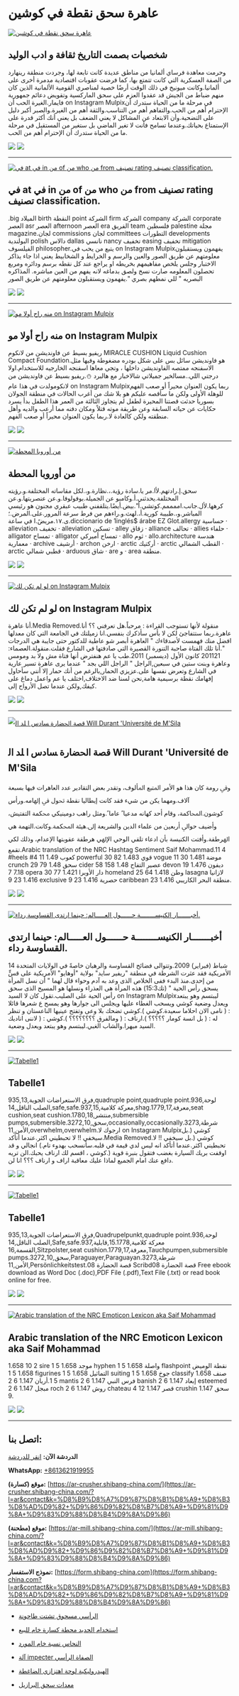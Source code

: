 # عاهرة سحق نقطة في كوشين

<a href="https://swt.shibang-china.com/?l=ar&img&k=%D8%B9%D8%A7%D9%87%D8%B1%D8%A9+%D8%B3%D8%AD%D9%82+%D9%86%D9%82%D8%B7%D8%A9+%D9%81%D9%8A+%D9%83%D9%88%D8%B4%D9%8A%D9%86" target="_blank">![عاهرة سحق نقطة في كوشين](http://static.shibang-china.com/all-800x300/1178.jpg)</a>

## شخصيات بصمت التاريخ ثقافة و ادب الوليد
وحرمت معاهدة فرساي ألمانيا من مناطق عديدة كانت تابعة لها، وجردت منطقة رينهارد من الصفة العسكرية التي كانت تتمتع بها، كما فرضت عقوبات اقتصادية مدمرة أخرى على ألمانيا.وكانت ميونيخ في ذلك الوقت أرضًا خصبة لمناصري القومية الألمانية الذين كان منهم ضباط من الجيش قد عقدوا العزم على سحق الماركسية وتقويض دعائم جمهورية فايمار.الغيرة الحب أن on Instagram Mulpixفي مرحلة ما من الحياة ستدرك أن الإحترام أهم من الحب.والتفاهم أهم من التناسب.والثقة أهم من الغيرة.والصبر أكبر دليل على التضحية.وأن الابتعاد عن المشاكل لا يعني الضعف بل يعني أنك أكثر قدرة على الإستمتاع بحياتك.وعندما تسامح فأنت لا تغير الماضي بل ستغير من المستقبل في مرحلة ما من الحياة ستدرك أن الإحترام أهم من الحب.


<a href="https://whatsapp.shibangsoft.com/WhatsApp.php" target="_blank" title="WhatsApp">![](http://static.shibang-china.com/icon/whatsapp.png)</a> <a href="https://swt.shibang-china.com/?l=ar&icon&k=%D8%B9%D8%A7%D9%87%D8%B1%D8%A9+%D8%B3%D8%AD%D9%82+%D9%86%D9%82%D8%B7%D8%A9+%D9%81%D9%8A+%D9%83%D9%88%D8%B4%D9%8A%D9%86" target="_blank">![](http://static.shibang-china.com/icon/chat-ar.png)</a>

---

<a href="https://swt.shibang-china.com/?l=ar&img&k=%D8%B9%D8%A7%D9%87%D8%B1%D8%A9+%D8%B3%D8%AD%D9%82+%D9%86%D9%82%D8%B7%D8%A9+%D9%81%D9%8A+%D9%83%D9%88%D8%B4%D9%8A%D9%86" target="_blank">![في at في in من of من who من from تصنيف rating تصنيف classification.](http://static.shibang-china.com/all-800x300/145.jpg)</a>

## في at في in من of من who من from تصنيف rating تصنيف classification.
.big الميلاد birth النقطة point الشركة firm الشركة company الشركة corporate العصر asr العصر afternoon العصر era الفريق team فلسطين palestine مجلة magazine.لجان commissions لجان committees التطورات developments البولندية polish دالاس dallas نانسي nancy تخفيف easing تخفيف mitigation الفيلسوف philosopher.يتبع من يحب في on Instagram Mulpixيفهمون ويستقبلون معلومتهم عن طريق الصور والعين والرسم و الخرايط و الشخابيط يعني اذا جاء يذاكر الاختبار وجلس يلخص مفاهيمهم بخريطه او يراجع عند كل نقطه برسم ودائره ومربع تحصلون المعلومه صارت نسخ ولصق بدماغه لانه يفهم من العين مباشره. المذاكره البصريه &quot; للي نمطهم بصري &quot;.يفهمون ويستقبلون معلومتهم عن طريق الصور


<a href="https://whatsapp.shibangsoft.com/WhatsApp.php" target="_blank" title="WhatsApp">![](http://static.shibang-china.com/icon/whatsapp.png)</a> <a href="https://swt.shibang-china.com/?l=ar&icon&k=%D8%B9%D8%A7%D9%87%D8%B1%D8%A9+%D8%B3%D8%AD%D9%82+%D9%86%D9%82%D8%B7%D8%A9+%D9%81%D9%8A+%D9%83%D9%88%D8%B4%D9%8A%D9%86" target="_blank">![](http://static.shibang-china.com/icon/chat-ar.png)</a>

---

<a href="https://swt.shibang-china.com/?l=ar&img&k=%D8%B9%D8%A7%D9%87%D8%B1%D8%A9+%D8%B3%D8%AD%D9%82+%D9%86%D9%82%D8%B7%D8%A9+%D9%81%D9%8A+%D9%83%D9%88%D8%B4%D9%8A%D9%86" target="_blank">![منه راح أولا مو on Instagram Mulpix](http://static.shibang-china.com/all-800x300/1210.jpg)</a>

## منه راح أولا مو on Instagram Mulpix
ريفيو بسيط عن فاونديشن من لانكوم MIRACLE CUSHION Liquid Cushion Compact Foundation.هو فاونديشن سائل بس على شكل بودره مضغوطة وفيها مثل الاسفنجه ممتصه الفاونديشن داخلها ، وتجي معاها اسفنجه الخارجيه للاستخدام.اولا درجتي اللي..مسالخير جميلاتي شالاخبار مع هالبرد ⛄.ريفيو بسيط عن فاونديشن من لانكومولدت في هذا عام on Instagram Mulpixربما يكون العنوان محيراً أو صعب الفهم للوهلة الأولى ولكن ما سأقصه عليكم هو بلا شك من أغرب الحالات في منطقة الجولان بسوريا حدثت قصتنا المحيرة لطفل لم يتجاوز الثالثة من العمر هذا الطفل بدأ يسرد حكايات عن حياته السابقة وعن طريقة موته قتلاً ومكان دفنه مما أرعب والديه وأهل منطقته ولكن كالعادة لا.ربما يكون العنوان محيراً أو صعب الفهم.


<a href="https://whatsapp.shibangsoft.com/WhatsApp.php" target="_blank" title="WhatsApp">![](http://static.shibang-china.com/icon/whatsapp.png)</a> <a href="https://swt.shibang-china.com/?l=ar&icon&k=%D8%B9%D8%A7%D9%87%D8%B1%D8%A9+%D8%B3%D8%AD%D9%82+%D9%86%D9%82%D8%B7%D8%A9+%D9%81%D9%8A+%D9%83%D9%88%D8%B4%D9%8A%D9%86" target="_blank">![](http://static.shibang-china.com/icon/chat-ar.png)</a>

---

<a href="https://swt.shibang-china.com/?l=ar&img&k=%D8%B9%D8%A7%D9%87%D8%B1%D8%A9+%D8%B3%D8%AD%D9%82+%D9%86%D9%82%D8%B7%D8%A9+%D9%81%D9%8A+%D9%83%D9%88%D8%B4%D9%8A%D9%86" target="_blank">![من أوروبا المحطة](http://static.shibang-china.com/all-800x300/199.jpg)</a>

## من أوروبا المحطة
سحق.إ.رادتهم.لأا.مر يا.سادة رؤية.،.نظارة.و،.لكل مقاساته المختلفة.و.رؤيته المختلفة.يحدثني.أ.وكامبو عن الجميلة.بوفولوفا.و.عن عنصريتها.و.عن كرهها.لأل.جانب.اممممم.كوتشي.أ&quot;.بيض.أيضًا.يتلقفني طبيب عبقري مجنون هو رئيسي المباشر.و،.طبيبة كورية.أ،.لهث.و.راءهم من فرط سرعة المرور.على.المرض.؛ى.١٧.مريضً.ا في ساعة.diccionario de 1inglés$ árabe EZ Glot.allergy حساسية &middot; alleviation تخفيف &middot; alleviation تسكين &middot; alley زقاق &middot; alliance تحالف &middot; allies حلفاء &middot; alligator تمساح &middot; alligator تمساح أميركي &middot; allo ثوم &middot; allo.architecture هندسة معمارية &middot; archive أرشيف &middot; archon ارخن &middot; arctic أركتيك &middot; arctic القطب الشمالي &middot; arctic قطبي شمالي &middot; arduous شاق &middot; are و &middot; area منطقة.


<a href="https://whatsapp.shibangsoft.com/WhatsApp.php" target="_blank" title="WhatsApp">![](http://static.shibang-china.com/icon/whatsapp.png)</a> <a href="https://swt.shibang-china.com/?l=ar&icon&k=%D8%B9%D8%A7%D9%87%D8%B1%D8%A9+%D8%B3%D8%AD%D9%82+%D9%86%D9%82%D8%B7%D8%A9+%D9%81%D9%8A+%D9%83%D9%88%D8%B4%D9%8A%D9%86" target="_blank">![](http://static.shibang-china.com/icon/chat-ar.png)</a>

---

<a href="https://swt.shibang-china.com/?l=ar&img&k=%D8%B9%D8%A7%D9%87%D8%B1%D8%A9+%D8%B3%D8%AD%D9%82+%D9%86%D9%82%D8%B7%D8%A9+%D9%81%D9%8A+%D9%83%D9%88%D8%B4%D9%8A%D9%86" target="_blank">![لو لم تكن لك on Instagram Mulpix](http://static.shibang-china.com/all-800x300/32.jpg)</a>

## لو لم تكن لك on Instagram Mulpix
أنا عاهرة.Media Removed.منقولة لأنها تستوجب القراءة : مرحباً.هل تعرفني ؟؟ أنا عاهرة.ربما ستتفاجئ لكن لا بأس سأذكرك بنفسي.انا زميلتك في الجامعة التي كان معدلها افضل منك فهمست لأصدقاءك &quot; العاهرة أبصر شو عاطية للدكتور حتى جايبة هي الدرجات &quot;.أنا تلك الفتاة صاحبة التنورة القصيرة التي صادفتها في الشارع فقلت.منقولة.العصماء: 201121 كانون الأول (ديسمبر) 2011.طب يا عم هنفترض أنها فتاة مش ولا بد ومومس وعاهرة وبنت ستين في سبعين,الراجل &quot; الراجل اللي بجد &quot; عندما يرى عاهرة تسير عارية في الشارع وتعرض نفسها على.عزيزي الحمار,بالرغم من أنك حمار إلا أنني سأحاول إفهامك نقطة برسيمية هامة,نحن لسنا ضد الاختلاف,اختلف يا عم واعمل دماغ على كيفك,ولكن عندما تصل الأرواح إلى.


<a href="https://whatsapp.shibangsoft.com/WhatsApp.php" target="_blank" title="WhatsApp">![](http://static.shibang-china.com/icon/whatsapp.png)</a> <a href="https://swt.shibang-china.com/?l=ar&icon&k=%D8%B9%D8%A7%D9%87%D8%B1%D8%A9+%D8%B3%D8%AD%D9%82+%D9%86%D9%82%D8%B7%D8%A9+%D9%81%D9%8A+%D9%83%D9%88%D8%B4%D9%8A%D9%86" target="_blank">![](http://static.shibang-china.com/icon/chat-ar.png)</a>

---

<a href="https://swt.shibang-china.com/?l=ar&img&k=%D8%B9%D8%A7%D9%87%D8%B1%D8%A9+%D8%B3%D8%AD%D9%82+%D9%86%D9%82%D8%B7%D8%A9+%D9%81%D9%8A+%D9%83%D9%88%D8%B4%D9%8A%D9%86" target="_blank">![ﻗﺼﺔ ﺍﳊﻀﺎﺭﺓ ﺴﺎﺩﺱ ﺍ ﻠﺪ ﺍﻟ Will Durant &#39;Université de M&#39;Sila](http://static.shibang-china.com/all-800x300/716.jpg)</a>

## ﻗﺼﺔ ﺍﳊﻀﺎﺭﺓ ﺴﺎﺩﺱ ﺍ ﻠﺪ ﺍﻟ Will Durant &#39;Université de M&#39;Sila
ﻭﰲ ﺭﻭﻣﺔ ﻛﺎﻥ ﻫﺬﺍ ﻫﻮ ﺍﻷﻣﺮ ﺍﳌﺘﺒﻊ ﺍﳌﺄﻟﻮﻑ، ﻭﺗﻘﺪﺭ ﺑﻌﺾ ﺍﻟﺘﻘﺎﺩﻳﺮ ﻋﺪﺩ ﺍﻟﻌﺎﻫﺮﺍﺕ ﻓﻴﻬﺎ ﺑﺴﺒﻌﺔ ﺁﻻﻑ.ﻭﻣﻬﻤﺎ ﻳﻜﻦ ﻣﻦ ﺷﻲﺀ ﻓﻘﺪ ﻛﺎﻧﺖ ﺇﻳﻄﺎﻟﻴﺎ ﻧﻘﻄﺔ ﲢﻮﻝ ﰲ ﺇﳍﺎﻣﻪ.ﻭﺭﺃﺱ ﻛﻮﺷﻮﻥ.ﺍﶈﺎﻛﻤﺔ، ﻭﻗﺎﻡ ﺃﺣﺪ ﻛﻬﺎﻧﻪ ﻣﺪﻋﻴﺎﹰ ﻋﺎﻣﺎﹰ.ﻭﻣﺜﻞ ﺭﺍﻫﺐ ﺩﻭﻣﻴﻨﻴﻜﻲ ﳏﻜﻤﺔ ﺍﻟﺘﻔﺘﻴﺶ، ﻭﺃﺿﻴﻒ ﺣﻮﺍﱄ ﺃﺭﺑﻌﲔ ﻣﻦ ﻋﻠﻤﺎﺀ ﺍﻟﺪﻳﻦ ﻭﺍﻟﺸﺮﻳﻌﺔ ﺇﱃ.ﻫﻴﺌﺔ ﺍﶈﻜﻤﺔ.ﻭﻛﺎﻧﺖ.ﺍﻟﺘﻬﻤﺔ ﻫﻲ ﺍﳍﺮﻃﻘﺔ.ﻭﺃﻓﺘﺖ ﺍﻟﻜﻨﻴﺴﺔ ﺑﺄﻥ ﺍﺩﻋﺎﺀ ﺗﻠﻘﻲ ﺍﻟﻮﺣﻲ ﺍﻹﳍﻲ ﻫﺮﻃﻘﺔ ﻋﻘﻮﺑﺘﻬﺎ ﺍﻹﻋﺪﺍﻡ، ﻭﺫﻟﻚ ﻟﻜﻲ ﺗﻘﻤﻊ.Arabic translation of the NRC Hashtag Sentiment Saif Mohammad.11 4 #heels #كعوب 1.49 11 4 powerful قوي 1.483 82 30 vogue موضة 1.481 30 11 crunch سحق 1.48 79 29 cider عصير التفاح 1.48 158 58 devon ديفون 1.476 19 7.18 7 opera دار الأوبرا 1.421 77 30 homeland وطن 1.418 64 25 lasagna لازانيا 1.416 23 9 exclusive حصرية 1.416 23 9 caribbean منطقة البحر الكاريبي 1.416 23.


<a href="https://whatsapp.shibangsoft.com/WhatsApp.php" target="_blank" title="WhatsApp">![](http://static.shibang-china.com/icon/whatsapp.png)</a> <a href="https://swt.shibang-china.com/?l=ar&icon&k=%D8%B9%D8%A7%D9%87%D8%B1%D8%A9+%D8%B3%D8%AD%D9%82+%D9%86%D9%82%D8%B7%D8%A9+%D9%81%D9%8A+%D9%83%D9%88%D8%B4%D9%8A%D9%86" target="_blank">![](http://static.shibang-china.com/icon/chat-ar.png)</a>

---

<a href="https://swt.shibang-china.com/?l=ar&img&k=%D8%B9%D8%A7%D9%87%D8%B1%D8%A9+%D8%B3%D8%AD%D9%82+%D9%86%D9%82%D8%B7%D8%A9+%D9%81%D9%8A+%D9%83%D9%88%D8%B4%D9%8A%D9%86" target="_blank">![أخبـــــــار الكنيســــــــة حــــــول العـــــالم: حينما ارتدى القساوسة رداء.](http://static.shibang-china.com/all-800x300/1238.jpg)</a>

## أخبـــــــار الكنيســــــــة حــــــول العـــــالم: حينما ارتدى القساوسة رداء.
14 شباط (فبراير) 2009.وتتوالى فضائح القساوسة والرهبان خاصةً في الولايات المتحدة الأمريكية فقد عثرت الشرطة في منطقة &quot;ريفير سايد&quot; بولاية &quot;أوهايو&quot; الأمريكية على قسٍّ من إحدى.منذ البدء ففى الخلاص الذى وعد به آدم وحواء قال لهما &quot; أن نسل المرأة يسحق رأس الحية &quot; (تك15:3) هذه المرأة هى العذراء ونسلها هو المسيح الذى سحق رأس الحية على الصليب.تقول كان لا السيد on Instagram Mulpixليبتسم وهو يبتعد ويعدل وضعية كوشي ويسحب الغطاء عليها ويجلس الى جوارها وهو يمسح ع شعرها قائلا : ( نامى الان احلاما سعيدة.كوشي ).كوشي تضحك بلا وعى وتفتح عينيها الناعستان و تنظر له : ( بل انسة كومار ؟؟؟؟؟ ).ارناف : ( ومالفرق ؟؟؟؟؟؟؟؟ ).كوشي : ( لاننى اناديك السيد ميهرا.والشاب الغبي.ليبتسم وهو يبتعد ويعدل وضعية.


<a href="https://whatsapp.shibangsoft.com/WhatsApp.php" target="_blank" title="WhatsApp">![](http://static.shibang-china.com/icon/whatsapp.png)</a> <a href="https://swt.shibang-china.com/?l=ar&icon&k=%D8%B9%D8%A7%D9%87%D8%B1%D8%A9+%D8%B3%D8%AD%D9%82+%D9%86%D9%82%D8%B7%D8%A9+%D9%81%D9%8A+%D9%83%D9%88%D8%B4%D9%8A%D9%86" target="_blank">![](http://static.shibang-china.com/icon/chat-ar.png)</a>

---

<a href="https://swt.shibang-china.com/?l=ar&img&k=%D8%B9%D8%A7%D9%87%D8%B1%D8%A9+%D8%B3%D8%AD%D9%82+%D9%86%D9%82%D8%B7%D8%A9+%D9%81%D9%8A+%D9%83%D9%88%D8%B4%D9%8A%D9%86" target="_blank">![Tabelle1](http://static.shibang-china.com/all-800x300/1123.jpg)</a>

## Tabelle1
935,فرق الاستعراضات الجوية,13,quadruple point,quadruple point.936,لوحة الصلب الناقل,14,safe,safe.937,معركة كلامية,15,shag.1779,معرفة,17,seat cushion,seat cushion.1780,منتشر,18,submersible pumps,submersible.3272,سحق,10,occasionally,occasionally.3273,شرطة الأمن,11,overwhelm,overwhelm.ارجوك لا on Instagram Mulpixكوشي (.بل سيخفي !! لا تحبطيني اكثر.عندما أتأكد.Media Removed.كوشي (.بل سيخفي !! لا تحبطيني اكثر.عندما أتأكد انه ليس لدي قيمة في قلبه.سأنسحب بهدوء تام.) انجالي و قد اوقفت بريك السيارة بغضب فتقول بنبرة قوية (.كوشي ، اقسم لك ارناف يحبك.الن تريه دافع عنك امام الجميع لماذا عليك معاقبة اراف و ارناف ؟؟؟ انا لن.


<a href="https://whatsapp.shibangsoft.com/WhatsApp.php" target="_blank" title="WhatsApp">![](http://static.shibang-china.com/icon/whatsapp.png)</a> <a href="https://swt.shibang-china.com/?l=ar&icon&k=%D8%B9%D8%A7%D9%87%D8%B1%D8%A9+%D8%B3%D8%AD%D9%82+%D9%86%D9%82%D8%B7%D8%A9+%D9%81%D9%8A+%D9%83%D9%88%D8%B4%D9%8A%D9%86" target="_blank">![](http://static.shibang-china.com/icon/chat-ar.png)</a>

---

<a href="https://swt.shibang-china.com/?l=ar&img&k=%D8%B9%D8%A7%D9%87%D8%B1%D8%A9+%D8%B3%D8%AD%D9%82+%D9%86%D9%82%D8%B7%D8%A9+%D9%81%D9%8A+%D9%83%D9%88%D8%B4%D9%8A%D9%86" target="_blank">![Tabelle1](http://static.shibang-china.com/all-800x300/517.jpg)</a>

## Tabelle1
935,فرق الاستعراضات الجوية,13,Quadrupelpunkt,quadruple point.936,لوحة الصلب الناقل,14,Safe,safe.937,معركة كلامية,15.1778,قابلية القسمة,16,Sitzpolster,seat cushion.1779,معرفة,17,Tauchpumpen,submersible pumps.3272,سحق,10,Paraguayer,Paraguayan.3273,شرطة الأمن,11,Persönlichkeitstest.قصة الحضارة 08 Scribdقصة الحضارة 08 Free ebook download as Word Doc (.doc),PDF File (.pdf),Text File (.txt) or read book online for free.


<a href="https://whatsapp.shibangsoft.com/WhatsApp.php" target="_blank" title="WhatsApp">![](http://static.shibang-china.com/icon/whatsapp.png)</a> <a href="https://swt.shibang-china.com/?l=ar&icon&k=%D8%B9%D8%A7%D9%87%D8%B1%D8%A9+%D8%B3%D8%AD%D9%82+%D9%86%D9%82%D8%B7%D8%A9+%D9%81%D9%8A+%D9%83%D9%88%D8%B4%D9%8A%D9%86" target="_blank">![](http://static.shibang-china.com/icon/chat-ar.png)</a>

---

<a href="https://swt.shibang-china.com/?l=ar&img&k=%D8%B9%D8%A7%D9%87%D8%B1%D8%A9+%D8%B3%D8%AD%D9%82+%D9%86%D9%82%D8%B7%D8%A9+%D9%81%D9%8A+%D9%83%D9%88%D8%B4%D9%8A%D9%86" target="_blank">![Arabic translation of the NRC Emoticon Lexicon aka Saif Mohammad](http://static.shibang-china.com/all-800x300/608.jpg)</a>

## Arabic translation of the NRC Emoticon Lexicon aka Saif Mohammad
1.658 10 2 sire موجد 1.658 5 1 hyphen واصلة 1.658 5 1 flashpoint نقطة الوميض 1.658 5 1 figurines التماثيل 1.658 5 1 suiting جوخ 1.658 5 1 classify صنف 1.658 5 1.أريان 1.147 6 2 mantis فرس النبي 1.147 6 2 banish إبعاد 1.147 6 2 esteemed مبجل 1.147 6 2 roch روش 1.147 6 2 chateau قصر 1.147 12 4 crushin سحق 1.147 9.

<a href="https://whatsapp.shibangsoft.com/WhatsApp.php" target="_blank" title="WhatsApp">![](http://static.shibang-china.com/icon/whatsapp.png)</a> <a href="https://swt.shibang-china.com/?l=ar&icon&k=%D8%B9%D8%A7%D9%87%D8%B1%D8%A9+%D8%B3%D8%AD%D9%82+%D9%86%D9%82%D8%B7%D8%A9+%D9%81%D9%8A+%D9%83%D9%88%D8%B4%D9%8A%D9%86" target="_blank">![](http://static.shibang-china.com/icon/chat-ar.png)</a>

---
## اتصل بنا:

**الدردشة الآن:** [انقر للدردشة](https://swt.shibang-china.com?l=ar&contact&k=%D8%B9%D8%A7%D9%87%D8%B1%D8%A9+%D8%B3%D8%AD%D9%82+%D9%86%D9%82%D8%B7%D8%A9+%D9%81%D9%8A+%D9%83%D9%88%D8%B4%D9%8A%D9%86)

**WhatsApp:**  [+8613621919955](https://whatsapp.shibangsoft.com/WhatsApp.php)

**موقع (كسارة):** [https://ar-crusher.shibang-china.com/](https://ar-crusher.shibang-china.com/?l=ar&contact&k=%D8%B9%D8%A7%D9%87%D8%B1%D8%A9+%D8%B3%D8%AD%D9%82+%D9%86%D9%82%D8%B7%D8%A9+%D9%81%D9%8A+%D9%83%D9%88%D8%B4%D9%8A%D9%86)

**موقع (مطحنة):** [https://ar-mill.shibang-china.com/](https://ar-mill.shibang-china.com/?l=ar&contact&k=%D8%B9%D8%A7%D9%87%D8%B1%D8%A9+%D8%B3%D8%AD%D9%82+%D9%86%D9%82%D8%B7%D8%A9+%D9%81%D9%8A+%D9%83%D9%88%D8%B4%D9%8A%D9%86)

**نموذج الاستفسار:** [https://form.shibang-china.com](https://form.shibang-china.com?l=ar&contact&k=%D8%B9%D8%A7%D9%87%D8%B1%D8%A9+%D8%B3%D8%AD%D9%82+%D9%86%D9%82%D8%B7%D8%A9+%D9%81%D9%8A+%D9%83%D9%88%D8%B4%D9%8A%D9%86)

* [الرأسي مسحوق تشتت طاحونة](../24/%D8%A7%D9%84%D8%B1%D8%A3%D8%B3%D9%8A%20%D9%85%D8%B3%D8%AD%D9%88%D9%82%20%D8%AA%D8%B4%D8%AA%D8%AA%20%D8%B7%D8%A7%D8%AD%D9%88%D9%86%D8%A9.md)

* [استخدام الحديد محطة كسارة خام للبيع](../25/%D8%A7%D8%B3%D8%AA%D8%AE%D8%AF%D8%A7%D9%85%20%D8%A7%D9%84%D8%AD%D8%AF%D9%8A%D8%AF%20%D9%85%D8%AD%D8%B7%D8%A9%20%D9%83%D8%B3%D8%A7%D8%B1%D8%A9%20%D8%AE%D8%A7%D9%85%20%D9%84%D9%84%D8%A8%D9%8A%D8%B9.md)

* [النحاس نسبة خام المورد](../22/%D8%A7%D9%84%D9%86%D8%AD%D8%A7%D8%B3%20%D9%86%D8%B3%D8%A8%D8%A9%20%D8%AE%D8%A7%D9%85%20%D8%A7%D9%84%D9%85%D9%88%D8%B1%D8%AF.md)

* [آلة impecter الصفاة الرأسي](../25/%D8%A2%D9%84%D8%A9%20impecter%20%D8%A7%D9%84%D8%B5%D9%81%D8%A7%D8%A9%20%D8%A7%D9%84%D8%B1%D8%A3%D8%B3%D9%8A.md)

* [الهيدروليكية لوحة اهتزازي الضاغطة](../22/%D8%A7%D9%84%D9%87%D9%8A%D8%AF%D8%B1%D9%88%D9%84%D9%8A%D9%83%D9%8A%D8%A9%20%D9%84%D9%88%D8%AD%D8%A9%20%D8%A7%D9%87%D8%AA%D8%B2%D8%A7%D8%B2%D9%8A%20%D8%A7%D9%84%D8%B6%D8%A7%D8%BA%D8%B7%D8%A9.md)

* [معدات سحق البرازيل](../23/%D9%85%D8%B9%D8%AF%D8%A7%D8%AA%20%D8%B3%D8%AD%D9%82%20%D8%A7%D9%84%D8%A8%D8%B1%D8%A7%D8%B2%D9%8A%D9%84.md)